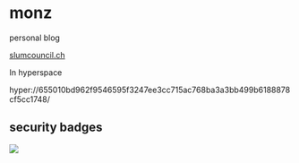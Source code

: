 # monz

personal blog

<a href="https://slumcouncil.ch">slumcouncil.ch</a>

In hyperspace

hyper://655010bd962f9546595f3247ee3cc715ac768ba3a3bb499b6188878cf5cc1748/

## security badges
<a href="https://www.credential.net/4dd030ba-9599-43b5-9720-d5a40a46302b#gs.m1nmyu">
<img src="https://api.accredible.com/v1/frontend/credential_website_embed_image/badge/25569352" />
</a>
